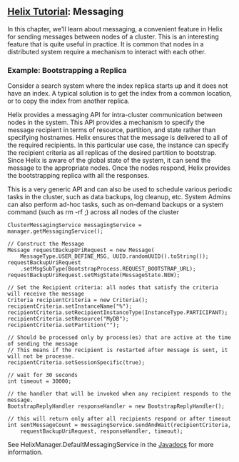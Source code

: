 <!---
Licensed to the Apache Software Foundation (ASF) under one
or more contributor license agreements.  See the NOTICE file
distributed with this work for additional information
regarding copyright ownership.  The ASF licenses this file
to you under the Apache License, Version 2.0 (the
"License"); you may not use this file except in compliance
with the License.  You may obtain a copy of the License at

  http://www.apache.org/licenses/LICENSE-2.0

Unless required by applicable law or agreed to in writing,
software distributed under the License is distributed on an
"AS IS" BASIS, WITHOUT WARRANTIES OR CONDITIONS OF ANY
KIND, either express or implied.  See the License for the
specific language governing permissions and limitations
under the License.
-->

<head>
  <title>Tutorial - Messaging</title>
</head>

## [Helix Tutorial](./Tutorial.html): Messaging

In this chapter, we\'ll learn about messaging, a convenient feature in Helix for sending messages between nodes of a cluster.  This is an interesting feature that is quite useful in practice. It is common that nodes in a distributed system require a mechanism to interact with each other.

### Example: Bootstrapping a Replica

Consider a search system  where the index replica starts up and it does not have an index. A typical solution is to get the index from a common location, or to copy the index from another replica.

Helix provides a messaging API for intra-cluster communication between nodes in the system.  This API provides a mechanism to specify the message recipient in terms of resource, partition, and state rather than specifying hostnames.  Helix ensures that the message is delivered to all of the required recipients. In this particular use case, the instance can specify the recipient criteria as all replicas of the desired partition to bootstrap.
Since Helix is aware of the global state of the system, it can send the message to the appropriate nodes. Once the nodes respond, Helix provides the bootstrapping replica with all the responses.

This is a very generic API and can also be used to schedule various periodic tasks in the cluster, such as data backups, log cleanup, etc.
System Admins can also perform ad-hoc tasks, such as on-demand backups or a system command (such as rm -rf ;) across all nodes of the cluster

```
ClusterMessagingService messagingService = manager.getMessagingService();

// Construct the Message
Message requestBackupUriRequest = new Message(
    MessageType.USER_DEFINE_MSG, UUID.randomUUID().toString());
requestBackupUriRequest
    .setMsgSubType(BootstrapProcess.REQUEST_BOOTSTRAP_URL);
requestBackupUriRequest.setMsgState(MessageState.NEW);

// Set the Recipient criteria: all nodes that satisfy the criteria will receive the message
Criteria recipientCriteria = new Criteria();
recipientCriteria.setInstanceName("%");
recipientCriteria.setRecipientInstanceType(InstanceType.PARTICIPANT);
recipientCriteria.setResource("MyDB");
recipientCriteria.setPartition("");

// Should be processed only by process(es) that are active at the time of sending the message
// This means if the recipient is restarted after message is sent, it will not be processe.
recipientCriteria.setSessionSpecific(true);

// wait for 30 seconds
int timeout = 30000;

// the handler that will be invoked when any recipient responds to the message.
BootstrapReplyHandler responseHandler = new BootstrapReplyHandler();

// this will return only after all recipients respond or after timeout
int sentMessageCount = messagingService.sendAndWait(recipientCriteria,
    requestBackupUriRequest, responseHandler, timeout);
```

See HelixManager.DefaultMessagingService in the [Javadocs](http://helix.apache.org/javadocs/0.8.4/reference/org/apache/helix/messaging/DefaultMessagingService.html) for more information.
